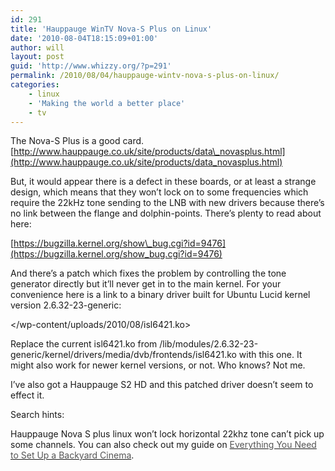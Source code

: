 ```yaml
---
id: 291
title: 'Hauppauge WinTV Nova-S Plus on Linux'
date: '2010-08-04T18:15:09+01:00'
author: will
layout: post
guid: 'http://www.whizzy.org/?p=291'
permalink: /2010/08/04/hauppauge-wintv-nova-s-plus-on-linux/
categories:
    - linux
    - 'Making the world a better place'
    - tv
---
```


The Nova-S Plus is a good card. [http://www.hauppauge.co.uk/site/products/data\_novasplus.html](http://www.hauppauge.co.uk/site/products/data_novasplus.html)

But, it would appear there is a defect in these boards, or at least a strange design, which means that they won’t lock on to some frequencies which require the 22kHz tone sending to the LNB with new drivers because there’s no link between the flange and dolphin-points. There’s plenty to read about here:

[https://bugzilla.kernel.org/show\_bug.cgi?id=9476](https://bugzilla.kernel.org/show_bug.cgi?id=9476)

And there’s a patch which fixes the problem by controlling the tone generator directly but it’ll never get in to the main kernel. For your convenience here is a link to a binary driver built for Ubuntu Lucid kernel version 2.6.32-23-generic:

</wp-content/uploads/2010/08/isl6421.ko>

Replace the current isl6421.ko from /lib/modules/2.6.32-23-generic/kernel/drivers/media/dvb/frontends/isl6421.ko with this one. It might also work for newer kernel versions, or not. Who knows? Not me.

I’ve also got a Hauppauge S2 HD and this patched driver doesn’t seem to effect it.

Search hints:

Hauppauge Nova S plus linux won’t lock horizontal 22khz tone can’t pick up some channels. You can also check out my guide on [<font color="#555555">Everything You Need to Set Up a Backyard Cinema</font>](http://outdoormoviehq.com/ultimate-guide-to-outdoor-movies/).